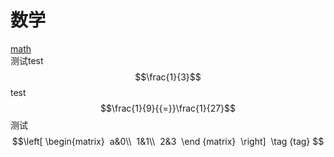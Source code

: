 # 数学<br>
[math](http://m.txdylyh.ml)<br>
测试test$$\frac{1}{3}$$ test<br>
$$\frac{1}{9}{{=}}\frac{1}{27}$$测试<br>
$$\left[ 
 \begin{matrix} 
 a&0\\ 
 1&1\\ 
 2&3  
 \end {matrix}  
 \right] 
 \tag {tag} $$<br>
